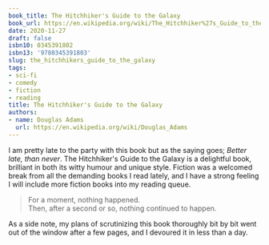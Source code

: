 ```yaml
---
book_title: The Hitchhiker's Guide to the Galaxy
book_url: https://en.wikipedia.org/wiki/The_Hitchhiker%27s_Guide_to_the_Galaxy
date: 2020-11-27
draft: false
isbn10: 0345391802
isbn13: '9780345391803'
slug: the_hitchhikers_guide_to_the_galaxy
tags:
- sci-fi
- comedy
- fiction
- reading
title: The Hitchhiker's Guide to the Galaxy
authors:
- name: Douglas Adams
  url: https://en.wikipedia.org/wiki/Douglas_Adams
---
```




I am pretty late to the party with this book but as the saying goes; _Better late, than never_.
The Hitchhiker's Guide to the Galaxy is a delightful book, brilliant in both its witty humour and
unique style. Fiction was a welcomed break from all the demanding books I read lately,
and I have a strong feeling I will include more fiction books into my reading queue.

> For a moment, nothing happened.\
> Then, after a second or so, nothing continued to happen.

As a side note, my plans of scrutinizing this book thoroughly bit by bit went out of the window
after a few pages, and I devoured it in less than a day.

